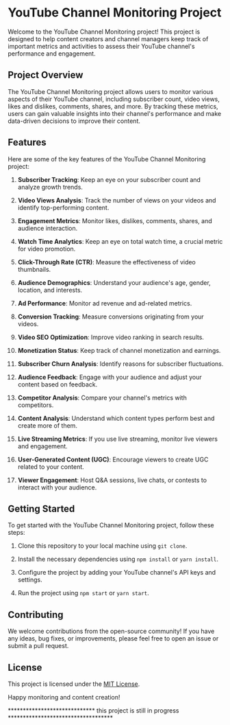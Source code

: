 
# YouTube Channel Monitoring Project

Welcome to the YouTube Channel Monitoring project! This project is designed to help content creators and channel managers keep track of important metrics and activities to assess their YouTube channel's performance and engagement.

## Project Overview

The YouTube Channel Monitoring project allows users to monitor various aspects of their YouTube channel, including subscriber count, video views, likes and dislikes, comments, shares, and more. By tracking these metrics, users can gain valuable insights into their channel's performance and make data-driven decisions to improve their content.

## Features

Here are some of the key features of the YouTube Channel Monitoring project:

1. **Subscriber Tracking**: Keep an eye on your subscriber count and analyze growth trends.

2. **Video Views Analysis**: Track the number of views on your videos and identify top-performing content.

3. **Engagement Metrics**: Monitor likes, dislikes, comments, shares, and audience interaction.

4. **Watch Time Analytics**: Keep an eye on total watch time, a crucial metric for video promotion.

5. **Click-Through Rate (CTR)**: Measure the effectiveness of video thumbnails.

6. **Audience Demographics**: Understand your audience's age, gender, location, and interests.

7. **Ad Performance**: Monitor ad revenue and ad-related metrics.

8. **Conversion Tracking**: Measure conversions originating from your videos.

9. **Video SEO Optimization**: Improve video ranking in search results.

10. **Monetization Status**: Keep track of channel monetization and earnings.

11. **Subscriber Churn Analysis**: Identify reasons for subscriber fluctuations.

12. **Audience Feedback**: Engage with your audience and adjust your content based on feedback.

13. **Competitor Analysis**: Compare your channel's metrics with competitors.

14. **Content Analysis**: Understand which content types perform best and create more of them.

15. **Live Streaming Metrics**: If you use live streaming, monitor live viewers and engagement.

16. **User-Generated Content (UGC)**: Encourage viewers to create UGC related to your content.

17. **Viewer Engagement**: Host Q&A sessions, live chats, or contests to interact with your audience.

## Getting Started

To get started with the YouTube Channel Monitoring project, follow these steps:

1. Clone this repository to your local machine using `git clone`.

2. Install the necessary dependencies using `npm install` or `yarn install`.

3. Configure the project by adding your YouTube channel's API keys and settings.

4. Run the project using `npm start` or `yarn start`.

## Contributing

We welcome contributions from the open-source community! If you have any ideas, bug fixes, or improvements, please feel free to open an issue or submit a pull request.

## License

This project is licensed under the [MIT License](LICENSE).

Happy monitoring and content creation!


***************************** this project is still in progress ***********************************
